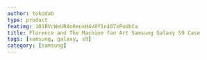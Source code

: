 ```yaml
---
author: tokodab
type: product
featimg: 1O1BVcWeUR4o0enxH4v8Y1n407xPuUbCa
title: Florence and The Machine fan Art Samsung Galaxy S9 Case
tags: [samsung, galaxy, s9]
category: [samsung]
---
```

